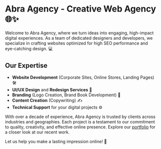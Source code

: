 # Abra Agency - Creative Web Agency 🌐✨

Welcome to Abra Agency, where we turn ideas into engaging, high-impact digital experiences. As a team of dedicated designers and developers, we specialize in crafting websites optimized for high SEO performance and eye-catching design. 💻

## Our Expertise
- **Website Development** (Corporate Sites, Online Stores, Landing Pages) 🛠️
- **UI/UX Design** and **Redesign Services** 🎨
- **Branding** (Logo Creation, Brand Book Development) 📘
- **Content Creation** (Copywriting) ✍️
- **Technical Support** for your digital projects ⚙️

With over a decade of experience, Abra Agency is trusted by clients across industries and geographies. Each project is a testament to our commitment to quality, creativity, and effective online presence. Explore our [portfolio](https://abra.agency/en/portfolio) for a closer look at our recent work.

Let us help you make a lasting impression online! 🚀
